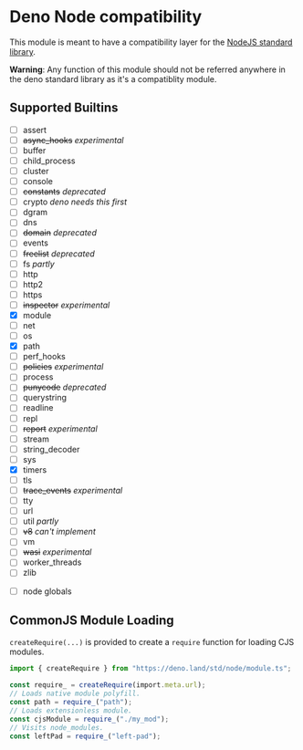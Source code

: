 # Deno Node compatibility

This module is meant to have a compatibility layer for the
[NodeJS standard library](https://nodejs.org/docs/latest-v12.x/api/).

**Warning**: Any function of this module should not be referred anywhere in the
deno standard library as it's a compatiblity module.

## Supported Builtins

- [ ] assert
- [ ] ~~async_hooks~~ _experimental_
- [ ] buffer
- [ ] child_process
- [ ] cluster
- [ ] console
- [ ] ~~constants~~ _deprecated_
- [ ] crypto _deno needs this first_
- [ ] dgram
- [ ] dns
- [ ] ~~domain~~ _deprecated_
- [ ] events
- [ ] ~~freelist~~ _deprecated_
- [ ] fs _partly_
- [ ] http
- [ ] http2
- [ ] https
- [ ] ~~inspector~~ _experimental_
- [x] module
- [ ] net
- [ ] os
- [x] path
- [ ] perf_hooks
- [ ] ~~policies~~ _experimental_
- [ ] process
- [ ] ~~punycode~~ _deprecated_
- [ ] querystring
- [ ] readline
- [ ] repl
- [ ] ~~report~~ _experimental_
- [ ] stream
- [ ] string_decoder
- [ ] sys
- [x] timers
- [ ] tls
- [ ] ~~trace_events~~ _experimental_
- [ ] tty
- [ ] url
- [ ] util _partly_
- [ ] ~~v8~~ _can't implement_
- [ ] vm
- [ ] ~~wasi~~ _experimental_
- [ ] worker_threads
- [ ] zlib

* [ ] node globals

## CommonJS Module Loading

`createRequire(...)` is provided to create a `require` function for loading CJS
modules.

```ts
import { createRequire } from "https://deno.land/std/node/module.ts";

const require_ = createRequire(import.meta.url);
// Loads native module polyfill.
const path = require_("path");
// Loads extensionless module.
const cjsModule = require_("./my_mod");
// Visits node_modules.
const leftPad = require_("left-pad");
```
